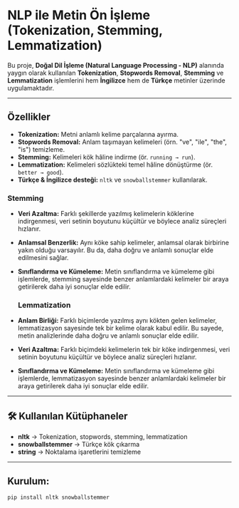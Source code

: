 # NLP ile Metin Ön İşleme (Tokenization, Stemming, Lemmatization)

Bu proje, **Doğal Dil İşleme (Natural Language Processing - NLP)** alanında yaygın olarak kullanılan **Tokenization**, **Stopwords Removal**, **Stemming** ve **Lemmatization** işlemlerini hem **İngilizce** hem de **Türkçe** metinler üzerinde uygulamaktadır.

---

## Özellikler

- **Tokenization:** Metni anlamlı kelime parçalarına ayırma.
- **Stopwords Removal:** Anlam taşımayan kelimeleri (örn. "ve", "ile", "the", "is") temizleme.
- **Stemming:** Kelimeleri kök hâline indirme (ör. `running → run`).
- **Lemmatization:** Kelimeleri sözlükteki temel hâline dönüştürme (ör. `better → good`).
- **Türkçe & İngilizce desteği:** `nltk` ve `snowballstemmer` kullanılarak.

 ### Stemming 
- **Veri Azaltma:** Farklı şekillerde yazılmış kelimelerin köklerine indirgenmesi, veri setinin boyutunu küçültür ve böylece analiz süreçleri hızlanır.
- **Anlamsal Benzerlik:** Aynı köke sahip kelimeler, anlamsal olarak birbirine yakın olduğu varsayılır. Bu da, daha doğru ve anlamlı sonuçlar elde edilmesini sağlar.
- **Sınıflandırma ve Kümeleme:** Metin sınıflandırma ve kümeleme gibi işlemlerde, stemming sayesinde benzer anlamlardaki kelimeler bir araya getirilerek daha iyi sonuçlar elde edilir.


  ### Lemmatization
- **Anlam Birliği:** Farklı biçimlerde yazılmış aynı kökten gelen kelimeler, lemmatizasyon sayesinde tek bir kelime olarak kabul edilir. Bu sayede, metin analizlerinde daha doğru ve anlamlı sonuçlar elde edilir.
- **Veri Azaltma:** Farklı biçimdeki kelimelerin tek bir köke indirgenmesi, veri setinin boyutunu küçültür ve böylece analiz süreçleri hızlanır.
- **Sınıflandırma ve Kümeleme:** Metin sınıflandırma ve kümeleme gibi işlemlerde, lemmatizasyon sayesinde benzer anlamlardaki kelimeler bir araya getirilerek daha iyi sonuçlar elde edilir.




---

## 🛠 Kullanılan Kütüphaneler

- **nltk** → Tokenization, stopwords, stemming, lemmatization
- **snowballstemmer** → Türkçe kök çıkarma
- **string** → Noktalama işaretlerini temizleme

---

## Kurulum:
```bash
pip install nltk snowballstemmer
